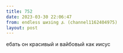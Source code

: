 ```yaml
---
title: 752
date: 2023-03-30 22:06:47
from: endless шизing ⍼ (channel1162404975)
layout: post
---
```


ебать он красивый и вайбовый как иисус
